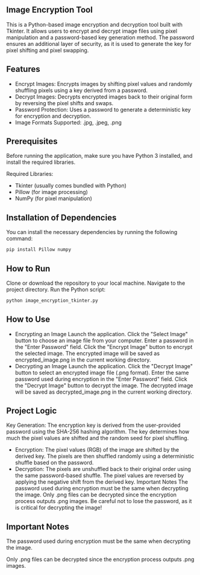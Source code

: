 ## Image Encryption Tool
This is a Python-based image encryption and decryption tool built with Tkinter. It allows users to encrypt and decrypt image files using pixel manipulation and a password-based key generation method. The password ensures an additional layer of security, as it is used to generate the key for pixel shifting and pixel swapping.

## Features
- Encrypt Images: Encrypts images by shifting pixel values and randomly shuffling pixels using a key derived from a password.
- Decrypt Images: Decrypts encrypted images back to their original form by reversing the pixel shifts and swaps.
- Password Protection: Uses a password to generate a deterministic key for encryption and decryption.
- Image Formats Supported: .jpg, .jpeg, .png

## Prerequisites
Before running the application, make sure you have Python 3 installed, and install the required libraries.

Required Libraries:
- Tkinter (usually comes bundled with Python)
- Pillow (for image processing)
- NumPy (for pixel manipulation)
## Installation of Dependencies
You can install the necessary dependencies by running the following command:

```bash
pip install Pillow numpy
```
## How to Run
Clone or download the repository to your local machine.
Navigate to the project directory.
Run the Python script:
```bash
python image_encryption_tkinter.py
```
## How to Use
- Encrypting an Image
Launch the application.
Click the "Select Image" button to choose an image file from your computer.
Enter a password in the "Enter Password" field.
Click the "Encrypt Image" button to encrypt the selected image. The encrypted image will be saved as encrypted_image.png in the current working directory.
- Decrypting an Image
Launch the application.
Click the "Decrypt Image" button to select an encrypted image file (.png format).
Enter the same password used during encryption in the "Enter Password" field.
Click the "Decrypt Image" button to decrypt the image. The decrypted image will be saved as decrypted_image.png in the current working directory.

## Project Logic
Key Generation: The encryption key is derived from the user-provided password using the SHA-256 hashing algorithm. The key determines how much the pixel values are shifted and the random seed for pixel shuffling.
- Encryption:
The pixel values (RGB) of the image are shifted by the derived key.
The pixels are then shuffled randomly using a deterministic shuffle based on the password.
- Decryption:
The pixels are unshuffled back to their original order using the same password-based shuffle.
The pixel values are reversed by applying the negative shift from the derived key.
Important Notes
The password used during encryption must be the same when decrypting the image.
Only .png files can be decrypted since the encryption process outputs .png images.
Be careful not to lose the password, as it is critical for decrypting the image!

## Important Notes
The password used during encryption must be the same when decrypting the image.

Only .png files can be decrypted since the encryption process outputs .png images.

